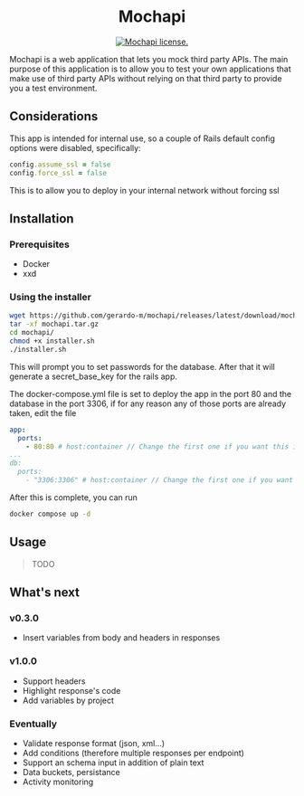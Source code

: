 <p align="center">
    <h1 align="center">Mochapi</h1>
    <p align="center">
      <a href="https://raw.githubusercontent.com/gerardo-m/mochapi/master/LICENSE">
        <img align="center" src="https://img.shields.io/github/license/gerardo-m/mochapi" alt="Mochapi license.">
      </a>
    </p>
</p>

Mochapi is a web application that lets you mock third party APIs. The main purpose
of this application is to allow you to test your own applications that make use of 
third party APIs without relying on that third party to provide you a test environment.

## Considerations

This app is intended for internal use, so a couple of Rails default config options were
disabled, specifically:

```ruby
config.assume_ssl = false
config.force_ssl = false
```

This is to allow you to deploy in your internal network without forcing ssl

## Installation

### Prerequisites

- Docker
- xxd

### Using the installer

```bash
wget https://github.com/gerardo-m/mochapi/releases/latest/download/mochapi.tar.gz
tar -xf mochapi.tar.gz
cd mochapi/
chmod +x installer.sh
./installer.sh
```

This will prompt you to set passwords for the database. After that it will
generate a secret_base_key for the rails app.

The docker-compose.yml file is set to deploy the app in the port 80 and the 
database in the port 3306, if for any reason any of those ports are already 
taken, edit the file

```yml
app:
  ports:
    - 80:80 # host:container // Change the first one if you want this in a different port
...
db:
  ports:
    - "3306:3306" # host:container // Change the first one if you want the db in a different port
```

After this is complete, you can run

```bash
docker compose up -d
```

## Usage

> TODO

## What's next

### v0.3.0

- Insert variables from body and headers in responses

### v1.0.0

- Support headers
- Highlight response's code
- Add variables by project

### Eventually

- Validate response format (json, xml...)
- Add conditions (therefore multiple responses per endpoint)
- Support an schema input in addition of plain text
- Data buckets, persistance
- Activity monitoring